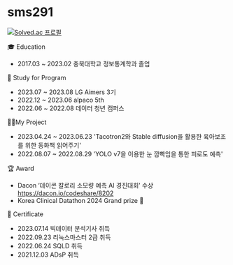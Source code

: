 # sms291
 
[![Solved.ac 프로필](http://mazassumnida.wtf/api/v2/generate_badge?boj=sms9456)](https://solved.ac/sms9456)



🎓 Education
- 2017.03 ~ 2023.02 충북대학교 정보통계학과 졸업

📖 Study for Program
- 2023.07 ~ 2023.08 LG Aimers 3기
- 2022.12 ~ 2023.06 alpaco 5th
- 2022.06 ~ 2022.08 데이터 청년 캠퍼스


👨‍💻My Project
- 2023.04.24 ~ 2023.06.23 'Tacotron2와 Stable diffusion을 활용한 육아보조를 위한 동화책 읽어주기'
- 2022.08.07 ~ 2022.08.29 'YOLO v7을 이용한 눈 깜빡임을 통한 피로도 예측'

🏆 Award
- Dacon ‘데이콘 칼로리 소모량 예측 AI 경진대회’ 수상 https://dacon.io/codeshare/8202
- Korea Clinical Datathon 2024 Grand prize 🥇

🎫 Certificate
- 2023.07.14 빅데이터 분석기사 취득
- 2022.09.23 리눅스마스터 2급 취득
- 2022.06.24 SQLD 취득
- 2021.12.03 ADsP 취득
